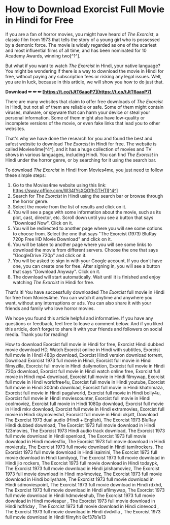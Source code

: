 # How to Download Exorcist Full Movie in Hindi for Free
 
If you are a fan of horror movies, you might have heard of *The Exorcist*, a classic film from 1973 that tells the story of a young girl who is possessed by a demonic force. The movie is widely regarded as one of the scariest and most influential films of all time, and has been nominated for 10 Academy Awards, winning two[^1^].
 
But what if you want to watch *The Exorcist* in Hindi, your native language? You might be wondering if there is a way to download the movie in Hindi for free, without paying any subscription fees or risking any legal issues. Well, you are in luck, because in this article, we will show you how to do just that.
 
**Download ✏ ✏ ✏ [https://t.co/tJtT6aaoP7](https://t.co/tJtT6aaoP7)**


 
There are many websites that claim to offer free downloads of *The Exorcist* in Hindi, but not all of them are reliable or safe. Some of them might contain viruses, malware, or spyware that can harm your device or steal your personal information. Some of them might also have low-quality or incomplete versions of the movie, or even fake links that lead you to other websites.
 
That's why we have done the research for you and found the best and safest website to download *The Exorcist* in Hindi for free. The website is called Movies4me[^4^], and it has a huge collection of movies and TV shows in various languages, including Hindi. You can find *The Exorcist* in Hindi under the horror genre, or by searching for it using the search bar.
 
To download *The Exorcist* in Hindi from Movies4me, you just need to follow these simple steps:
 
1. Go to the Movies4me website using this link: https://sway.office.com/W34fYsXQOfhGTHTl[^4^]
2. Search for *The Exorcist* in Hindi using the search bar or browse through the horror genre.
3. Select the movie from the list of results and click on it.
4. You will see a page with some information about the movie, such as its plot, cast, director, etc. Scroll down until you see a button that says "Download Now". Click on it.
5. You will be redirected to another page where you will see some options to choose from. Select the one that says "The Exorcist (1973) BluRay 720p Free HD Movie Download" and click on it.
6. You will be taken to another page where you will see some links to download the movie from different servers. Choose the one that says "GoogleDrive 720p" and click on it.
7. You will be asked to sign in with your Google account. If you don't have one, you can create one for free. After signing in, you will see a button that says "Download Anyway". Click on it.
8. The download will start automatically. Wait until it is finished and enjoy watching *The Exorcist* in Hindi for free.

That's it! You have successfully downloaded *The Exorcist* full movie in Hindi for free from Movies4me. You can watch it anytime and anywhere you want, without any interruptions or ads. You can also share it with your friends and family who love horror movies.
 
We hope you found this article helpful and informative. If you have any questions or feedback, feel free to leave a comment below. And if you liked this article, don't forget to share it with your friends and followers on social media. Thank you for reading!
 
How to download Exorcist full movie in Hindi for free,  Exorcist Hindi dubbed movie download HD,  Watch Exorcist online in Hindi with subtitles,  Exorcist full movie in Hindi 480p download,  Exorcist Hindi version download torrent,  Download Exorcist 1973 full movie in Hindi,  Exorcist full movie in Hindi filmyzilla,  Exorcist full movie in Hindi dailymotion,  Exorcist full movie in Hindi 720p download,  Exorcist full movie in Hindi watch online free,  Exorcist full movie in Hindi mp4 download,  Exorcist full movie in Hindi filmywap,  Exorcist full movie in Hindi worldfree4u,  Exorcist full movie in Hindi youtube,  Exorcist full movie in Hindi 300mb download,  Exorcist full movie in Hindi khatrimaza,  Exorcist full movie in Hindi pagalworld,  Exorcist full movie in Hindi bolly4u,  Exorcist full movie in Hindi moviescounter,  Exorcist full movie in Hindi coolmoviez,  Exorcist full movie in Hindi 1080p download,  Exorcist full movie in Hindi mkv download,  Exorcist full movie in Hindi extramovies,  Exorcist full movie in Hindi skymovieshd,  Exorcist full movie in Hindi okjatt,  Download The Exorcist 1973 dual audio (Hindi + English),  The Exorcist 1973 BluRay Hindi dubbed download,  The Exorcist 1973 full movie download in Hindi 123movies,  The Exorcist 1973 Hindi audio track download,  The Exorcist 1973 full movie download in Hindi openload,  The Exorcist 1973 full movie download in Hindi moviesflix,  The Exorcist 1973 full movie download in Hindi movierulz,  The Exorcist 1973 full movie download in Hindi tamilrockers,  The Exorcist 1973 full movie download in Hindi isaimini,  The Exorcist 1973 full movie download in Hindi tamilyogi,  The Exorcist 1973 full movie download in Hindi jio rockers,  The Exorcist 1973 full movie download in Hindi todaypk,  The Exorcist 1973 full movie download in Hindi jalshamoviez,  The Exorcist 1973 full movie download in Hindi mp4moviez,  The Exorcist 1973 full movie download in Hindi bollyshare,  The Exorcist 1973 full movie download in Hindi sdmoviespoint,  The Exorcist 1973 full movie download in Hindi rdxhd,  The Exorcist 1973 full movie download in Hindi afilmywap,  The Exorcist 1973 full movie download in Hindi hdmovieshub,  The Exorcist 1973 full movie download in Hindi moviespur ,  The Exorcist 1973 full movie download in Hindi hdfriday ,  The Exorcist 1973 full movie download in Hindi cinevood ,  The Exorcist 1973 full movie download in Hindi dvdvilla ,  The Exorcist 1973 full movie download in Hindi filmyhit
 8cf37b1e13
 
